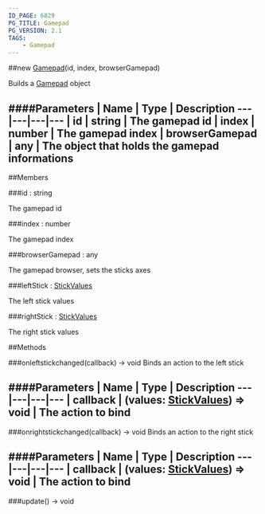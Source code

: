 ```yaml
---
ID_PAGE: 6829
PG_TITLE: Gamepad
PG_VERSION: 2.1
TAGS:
    - Gamepad
---
```

##new [Gamepad](page.php?p=6829)(id, index, browserGamepad)



Builds a [Gamepad](page.php?p=6829) object




####Parameters
 | Name | Type | Description
---|---|---|---
 | id | string | The gamepad id
 | index | number | The gamepad index
 | browserGamepad | any | The object that holds the gamepad informations
---

##Members

###id : string




The gamepad id



###index : number




The gamepad index



###browserGamepad : any




The gamepad browser, sets the sticks axes



###leftStick : [StickValues](page.php?p=6828)




The left stick values



###rightStick : [StickValues](page.php?p=6828)




The right stick values











##Methods

###onleftstickchanged(callback) &rarr; void
Binds an action to the left stick





####Parameters
 | Name | Type | Description
---|---|---|---
 | callback | (values: [StickValues](page.php?p=6828)) =&gt; void | The action to bind
---

###onrightstickchanged(callback) &rarr; void
Binds an action to the right stick





####Parameters
 | Name | Type | Description
---|---|---|---
 | callback | (values: [StickValues](page.php?p=6828)) =&gt; void | The action to bind
---

###update() &rarr; void

